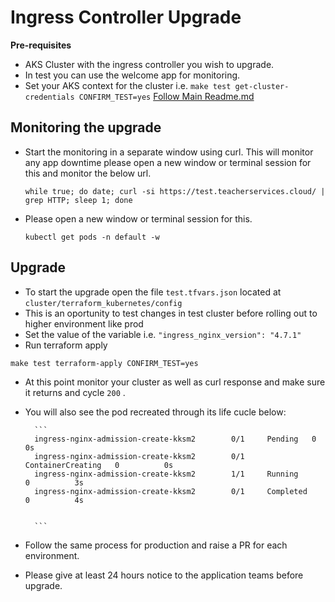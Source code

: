 # Ingress Controller Upgrade

**Pre-requisites**
- AKS Cluster with the ingress controller you wish to upgrade.
- In test you can use the welcome app for monitoring.
- Set your AKS context for the cluster i.e. `make test get-cluster-credentials CONFIRM_TEST=yes` [Follow Main Readme.md](https://github.com/DFE-Digital/teacher-services-cloud/blob/main/README.md)

## Monitoring the upgrade
- Start the monitoring in a separate window using curl. This will monitor any app downtime please open a new window or terminal session for this and monitor the below url.
  ```
  while true; do date; curl -si https://test.teacherservices.cloud/ | grep HTTP; sleep 1; done
  ```
- Please open a new window or terminal session for this.
  ```
  kubectl get pods -n default -w
  ```
## Upgrade

- To start the upgrade open the file `test.tfvars.json` located at `cluster/terraform_kubernetes/config`
- This is an oportunity to test changes in test cluster before rolling out to higher environment like prod
- Set the value of the variable i.e. `"ingress_nginx_version": "4.7.1"`
- Run terraform apply

```
make test terraform-apply CONFIRM_TEST=yes
```
- At this point monitor your cluster as well as curl response and make sure it returns and cycle `200` .
- You will also see the pod recreated through its life cucle below:

        ```
        ingress-nginx-admission-create-kksm2        0/1     Pending   0          0s
        ingress-nginx-admission-create-kksm2        0/1     ContainerCreating   0          0s
        ingress-nginx-admission-create-kksm2        1/1     Running             0          3s
        ingress-nginx-admission-create-kksm2        0/1     Completed           0          4s


        ```
- Follow the same process for production and raise a PR for each environment.
- Please give at least 24 hours notice to the application teams before upgrade.
